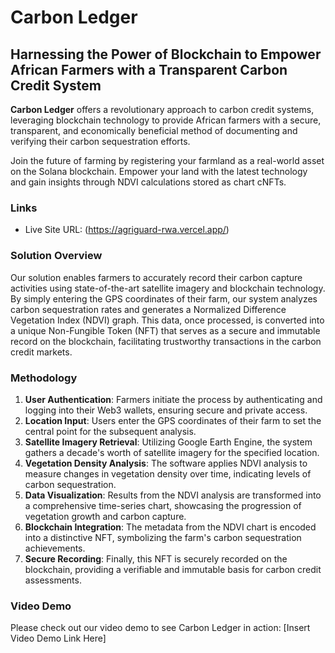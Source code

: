 # Carbon Ledger

## Harnessing the Power of Blockchain to Empower African Farmers with a Transparent Carbon Credit System

**Carbon Ledger** offers a revolutionary approach to carbon credit systems, leveraging blockchain technology to provide African farmers with a secure, transparent, and economically beneficial method of documenting and verifying their carbon sequestration efforts.

Join the future of farming by registering your farmland as a real-world asset on the Solana blockchain. Empower your land with the latest technology and gain insights through NDVI calculations stored as chart cNFTs.

### Links

- Live Site URL: (https://agriguard-rwa.vercel.app/)

### Solution Overview

Our solution enables farmers to accurately record their carbon capture activities using state-of-the-art satellite imagery and blockchain technology. By simply entering the GPS coordinates of their farm, our system analyzes carbon sequestration rates and generates a Normalized Difference Vegetation Index (NDVI) graph. This data, once processed, is converted into a unique Non-Fungible Token (NFT) that serves as a secure and immutable record on the blockchain, facilitating trustworthy transactions in the carbon credit markets.

### Methodology

1. **User Authentication**: Farmers initiate the process by authenticating and logging into their Web3 wallets, ensuring secure and private access.
2. **Location Input**: Users enter the GPS coordinates of their farm to set the central point for the subsequent analysis.
3. **Satellite Imagery Retrieval**: Utilizing Google Earth Engine, the system gathers a decade's worth of satellite imagery for the specified location.
4. **Vegetation Density Analysis**: The software applies NDVI analysis to measure changes in vegetation density over time, indicating levels of carbon sequestration.
5. **Data Visualization**: Results from the NDVI analysis are transformed into a comprehensive time-series chart, showcasing the progression of vegetation growth and carbon capture.
6. **Blockchain Integration**: The metadata from the NDVI chart is encoded into a distinctive NFT, symbolizing the farm's carbon sequestration achievements.
7. **Secure Recording**: Finally, this NFT is securely recorded on the blockchain, providing a verifiable and immutable basis for carbon credit assessments.

### Video Demo

Please check out our video demo to see Carbon Ledger in action: [Insert Video Demo Link Here]
